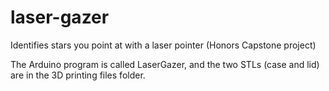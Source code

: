 # laser-gazer
Identifies stars you point at with a laser pointer (Honors Capstone project)

The Arduino program is called LaserGazer, and the two STLs (case and lid) are in the 3D printing files folder.
